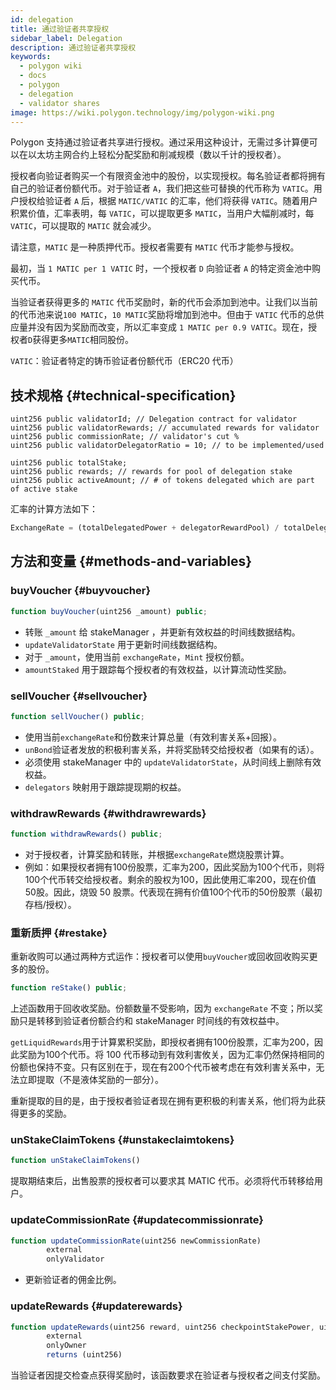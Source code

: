 ```yaml
---
id: delegation
title: 通过验证者共享授权
sidebar_label: Delegation
description: 通过验证者共享授权
keywords:
  - polygon wiki
  - docs
  - polygon
  - delegation
  - validator shares
image: https://wiki.polygon.technology/img/polygon-wiki.png
---
```


Polygon 支持通过验证者共享进行授权。通过采用这种设计，无需过多计算便可以在以太坊主网合约上轻松分配奖励和削减规模（数以千计的授权者）。

授权者向验证者购买一个有限资金池中的股份，以实现授权。每名验证者都将拥有自己的验证者份额代币。对于验证者 `A`，我们把这些可替换的代币称为 `VATIC`。用户授权给验证者 `A` 后，根据 `MATIC/VATIC` 的汇率，他们将获得 `VATIC`。随着用户积累价值，汇率表明，每 `VATIC`，可以提取更多 `MATIC`，当用户大幅削减时，每 `VATIC`，可以提取的 `MATIC` 就会减少。

请注意，`MATIC` 是一种质押代币。授权者需要有 `MATIC` 代币才能参与授权。

最初，当 `1 MATIC per 1 VATIC` 时，一个授权者 `D` 向验证者 `A` 的特定资金池中购买代币。

当验证者获得更多的 `MATIC` 代币奖励时，新的代币会添加到池中。让我们以当前的代币池来说`100 MATIC`，`10 MATIC`奖励将增加到池中。但由于 `VATIC` 代币的总供应量并没有因为奖励而改变，所以汇率变成 `1 MATIC per 0.9 VATIC`。现在，授权者`D`获得更多`MATIC`相同股份。

`VATIC`：验证者特定的铸币验证者份额代币（ERC20 代币）

## 技术规格 {#technical-specification}

```solidity
uint256 public validatorId; // Delegation contract for validator
uint256 public validatorRewards; // accumulated rewards for validator
uint256 public commissionRate; // validator's cut %
uint256 public validatorDelegatorRatio = 10; // to be implemented/used

uint256 public totalStake;
uint256 public rewards; // rewards for pool of delegation stake
uint256 public activeAmount; // # of tokens delegated which are part of active stake
```

汇率的计算方法如下：

```js
ExchangeRate = (totalDelegatedPower + delegatorRewardPool) / totalDelegatorShares
```

## 方法和变量 {#methods-and-variables}

### buyVoucher {#buyvoucher}

```js
function buyVoucher(uint256 _amount) public;
```

- 转账 `_amount` 给 stakeManager ，并更新有效权益的时间线数据结构。
- `updateValidatorState` 用于更新时间线数据结构。
- 对于 `_amount`，使用当前 `exchangeRate`，`Mint` 授权份额。
- `amountStaked` 用于跟踪每个授权者的有效权益，以计算流动性奖励。

### sellVoucher {#sellvoucher}

```js
function sellVoucher() public;
```

- 使用当前`exchangeRate`和份数来计算总量（有效利害关系+回报）。
- `unBond`验证者发放的积极利害关系，并将奖励转交给授权者（如果有的话）。
- 必须使用 stakeManager 中的 `updateValidatorState`，从时间线上删除有效权益。
- `delegators` 映射用于跟踪提现期的权益。

### withdrawRewards {#withdrawrewards}

```js
function withdrawRewards() public;
```

- 对于授权者，计算奖励和转账，并根据`exchangeRate`燃烧股票计算。
- 例如：如果授权者拥有100份股票，汇率为200，因此奖励为100个代币，则将100个代币转交给授权者。剩余的股权为100，因此使用汇率200，现在价值50股。因此，烧毁 50 股票。代表现在拥有价值100个代币的50份股票（最初存档/授权）。

### 重新质押 {#restake}

重新收购可以通过两种方式运作：授权者可以使用`buyVoucher`或回收回收购买更多的股份。

```js
function reStake() public;
```

上述函数用于回收收奖励。份额数量不受影响，因为 `exchangeRate` 不变；所以奖励只是转移到验证者份额合约和 stakeManager 时间线的有效权益中。

`getLiquidRewards`用于计算累积奖励，即授权者拥有100份股票，汇率为200，因此奖励为100个代币。将 100 代币移动到有效利害攸关，因为汇率仍然保持相同的份额也保持不变。只有区别在于，现在有200个代币被考虑在有效利害关系中，无法立即提取（不是液体奖励的一部分）。

重新提取的目的是，由于授权者验证者现在拥有更积极的利害关系，他们将为此获得更多的奖励。

### unStakeClaimTokens {#unstakeclaimtokens}

```js
function unStakeClaimTokens()
```

提取期结束后，出售股票的授权者可以要求其 MATIC 代币。必须将代币转移给用户。

### updateCommissionRate {#updatecommissionrate}

```js
function updateCommissionRate(uint256 newCommissionRate)
        external
        onlyValidator
```

- 更新验证者的佣金比例。

### updateRewards {#updaterewards}

```js
function updateRewards(uint256 reward, uint256 checkpointStakePower, uint256 validatorStake)
        external
        onlyOwner
        returns (uint256)
```

当验证者因提交检查点获得奖励时，该函数要求在验证者与授权者之间支付奖励。
